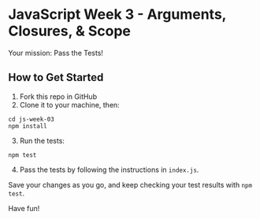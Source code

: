 # JavaScript Week 3 - Arguments, Closures, & Scope

Your mission: Pass the Tests!

## How to Get Started

1. Fork this repo in GitHub
2. Clone it to your machine, then:

```console
cd js-week-03
npm install
```

3. Run the tests:

```console
npm test
```

4. Pass the tests by following the instructions in `index.js`.

Save your changes as you go, and keep checking your test results with `npm test`.

Have fun!